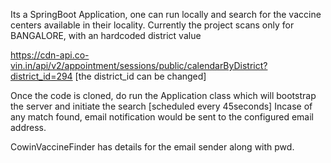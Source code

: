 Its a SpringBoot Application, one can run locally and search for the vaccine centers available in their locality.
Currently the project scans only for BANGALORE, with an hardcoded district value

https://cdn-api.co-vin.in/api/v2/appointment/sessions/public/calendarByDistrict?district_id=294 [the district_id can be changed]

Once the code is cloned, do run the Application class which will bootstrap the server and initiate the search [scheduled every 45seconds]
Incase of any match found, email notification would be sent to the configured email address.

CowinVaccineFinder has details for the email sender along with pwd.
